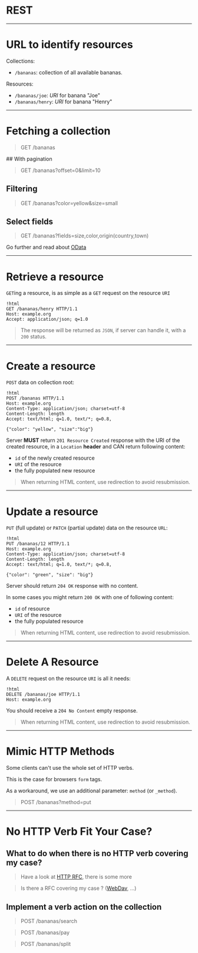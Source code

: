 # REST

---

# URL to identify resources

Collections:

* `/bananas`: collection of all available bananas.

Resources:

* `/bananas/joe`: _URI_ for banana "Joe"
* `/bananas/henry`: _URI_ for banana "Henry"

---

# Fetching a collection

> GET /bananas

## With pagination

> GET /bananas?offset=0&limit=10

## Filtering

> GET /bananas?color=yellow&size=small

## Select fields

> GET /bananas?fields=size,color,origin(country,town)

Go further and read about [OData](http://www.odata.org/)

---

# Retrieve a resource

`GET`ing a resource, is as simple as a `GET` request on the resource `URI`

    !html
    GET /bananas/henry HTTP/1.1
    Host: example.org
    Accept: application/json; q=1.0

> The response will be returned as `JSON`, if server can handle it, with a `200`
> status.

---

# Create a resource

`POST` data on collection root:

    !html
    POST /bananas HTTP/1.1
    Host: example.org
    Content-Type: application/json; charset=utf-8
    Content-Length: length
    Accept: text/html; q=1.0, text/*; q=0.8,

    {"color": "yellow", "size":"big"}

Server **MUST** return `201 Resource Created` response with the
URI of the created resource, in a `Location` **header** and CAN return following
content:

* `id` of the newly created resource
* `URI` of the resource
* the fully populated new resource

> When returning HTML content, use redirection to avoid resubmission.

---

# Update a resource

`PUT` (full update) or `PATCH` (partial update) data on the resource `URL`:

    !html
    PUT /bananas/12 HTTP/1.1
    Host: example.org
    Content-Type: application/json; charset=utf-8
    Content-Length: length
    Accept: text/html; q=1.0, text/*; q=0.8,

    {"color": "green", "size": "big"}

Server should return `204 OK` response with no content.

In some cases you might return `200 OK` with one of following content:

* `id` of resource
* `URI` of the resource
* the fully populated resource

> When returning HTML content, use redirection to avoid resubmission.

---

# Delete A Resource

A `DELETE` request on the resource `URI` is all it needs:

    !html
    DELETE /bananas/joe HTTP/1.1
    Host: example.org

You should receive a `204 No Content` empty response.

> When returning HTML content, use redirection to avoid resubmission.

---

# Mimic HTTP Methods

Some clients can't use the whole set of HTTP verbs.

This is the case for browsers `form` tags.

As a workaround, we use an additional parameter: `method` (or `_method`).

> POST /bananas?method=put

---

# No HTTP Verb Fit Your Case?

## What to do when there is no HTTP verb covering my case?

> Have a look at [HTTP RFC](http://www.ietf.org/rfc/rfc2616.txt), there is some
more

> Is there a RFC covering my case ? ([WebDav](http://tools.ietf.org/html/rfc4918), ...)

## Implement a verb action on the collection

> POST /bananas/search

> POST /bananas/pay

> POST /bananas/split

